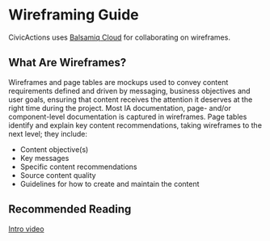 # Wireframing Guide

CivicActions uses [Balsamiq Cloud](https://balsamiq.cloud) for collaborating on wireframes.

## What Are Wireframes?

Wireframes and page tables are mockups used to convey content requirements defined and driven by messaging, business objectives and user goals, ensuring that content receives the attention it deserves at the right time during the project. Most IA documentation, page- and/or component-level documentation is captured in wireframes. Page tables identify and explain key content recommendations, taking wireframes to the next level; they include:

*   Content objective(s)
*   Key messages
*   Specific content recommendations
*   Source content quality
*   Guidelines for how to create and maintain the content

## Recommended Reading

[Intro video](https://www.youtube.com/watch?v=VPzsMdqZKFE)
